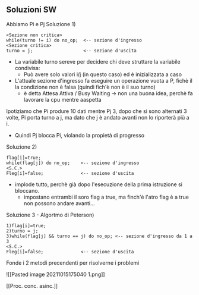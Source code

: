 ## Soluzioni SW
 Abbiamo Pi e Pj
 Soluzione 1) 
```
<Sezione non critica>
while(turno != i) do no_op;  <-- sezione d'ingresso
<Sezione critica>
turno = j;                   <-- sezione d'uscita

```
- La variabile turno sereve per decidere chi deve struttare la variabile condivisa:
   -  Può avere solo valori i/j (in questo caso) ed è inizializzata a caso
 -   L'attuale sezione d'ingresso fa eseguire un operazione vuota a P, fichè il la condizione non è falsa (quindi fich'è non è il suo turno)
 		- è detta Attesa Attiva / Busy Waiting -> non una buona idea, perchè fa lavorare la cpu mentre aaspetta   

Ipotiziamo che Pi produre 10 dati mentre Pj 3, dopo che si sono alternati 3 volte, Pi porta turno  a j, ma dato che j è andato avanti non lo riporterà più a i.
 - Quindi Pj blocca Pi, violando la propietà di progresso

Soluzione 2)
```
flag[i]=true;
while(flag[j]) do no_op;	<-- sezione d'ingresso
<S.C.>
Fleg[i]=false;				<-- sezione d'uscita
```

- implode tutto, perchè già dopo l'esecuzione della prima istruzione si bloccano.
	- impostano entrambi il soro flag a true, ma finch'è l'atro flag è a true non possono andare avanti... 


Soluzione 3 - Algortmo di Peterson)
```
1)flag[i]=true;
2)turno = j;
3)while(flag[j] && turno == j) do no_op; <-- sezione d'ingresso da 1 a 3
<S.C.>
Fleg[i]=false;				<-- sezione d'uscita
```

Fonde i 2 metodi precendenti per risolverne i problemi

![[Pasted image 20211015175040 1.png]]

[[Proc. conc. asinc.]]